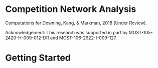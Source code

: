 Competition Network Analysis
=======

Computations for Downing, Kang, & Markman, 2018 (Under Review).

Acknowledgement:
This research was supported in part by MOST-105-2420-H-009-012-DR and  MOST-106-2922-I-009-127.

Getting Started
======



